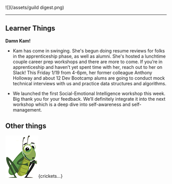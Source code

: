 ![](/assets/guild digest.png)

---

## Learner Things

**Damn Kam!**

* Kam has come in swinging. She's begun doing resume reviews for folks in the apprenticeship phase, as well as alumni. She's hosted a lunchtime couple career prep workshops and there are more to come. If you’re in apprenticeship and haven’t yet spent time with her, reach out to her on Slack! This Friday 1/19 from 4-6pm, her former colleague Anthony Holloway and about 12 Dev Bootcamp alums are going to conduct mock technical interviews with us and practice data structures and algorithms.

* We launched the first Social-Emotional Intelligence workshop this week. Big thank you for your feedback. We’ll definitely integrate it into the next workshop which is a deep dive into self-awareness and self-management.



## Other things

![](/assets/cricket_nobackground.png){crickets...}

